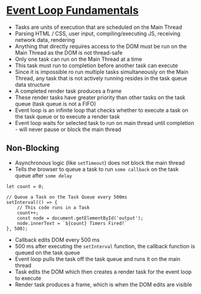 # [Event Loop Fundamentals](https://webperf.tips/tip/event-loop/)
* Tasks are units of execution that are scheduled on the Main Thread
* Parsing HTML / CSS, user input, compiling/executing JS, receiving network data, rendering
* Anything that directly requires access to the DOM must be run on the Main Thread as the DOM is not thread-safe
* Only one task can run on the Main Thread at a time
* This task must run to completion before another task can execute
* Since it is impossible ro run multiple tasks simultaneously on the Main Thread, any task that is not actively running resides in the task queue data structure
* A completed render task produces a frame
* These render tasks have greater priority than other tasks on the task queue (task queue is not a FIFO)
* Event loop is an infinite loop that checks whether to execute a task on the task queue or to execute a render task
* Event loop waits for selected task to run on main thread until completion - will never pause or block the main thread

## Non-Blocking
* Asynchronous logic (like `setTimeout`) does not block the main thread
* Tells the browser to queue a task to run `some callback` on the task queue after `some delay`

```
let count = 0;

// Queue a Task on the Task Queue every 500ms
setInterval(() => {
    // This code runs in a Task
    count++;
    const node = document.getElementById('output');
    node.innerText = `${count} Timers Fired!`
}, 500);
```

* Callback edits DOM every 500 ms
* 500 ms after executing the `setInterval` function, the callback function is queued on the task queue
* Event loop pulls the task off the task queue and runs it on the main thread
* Task edits the DOM which then creates a render task for the event loop to execute
* Render task produces a frame, which is when the DOM edits are visible

